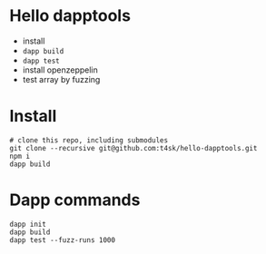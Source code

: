 # Hello dapptools

-   install
-   `dapp build`
-   `dapp test`
-   install openzeppelin
-   test array by fuzzing

# Install
```shell
# clone this repo, including submodules
git clone --recursive git@github.com:t4sk/hello-dapptools.git
npm i
dapp build
```

# Dapp commands
```shell
dapp init
dapp build
dapp test --fuzz-runs 1000
```
